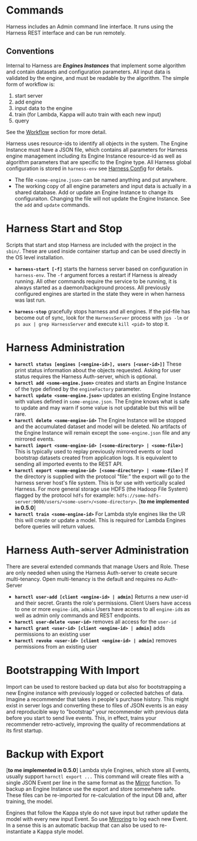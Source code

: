 # Commands

Harness includes an Admin command line interface. It runs using the Harness REST interface and can be run remotely.

## Conventions

Internal to Harness are ***Engines Instances*** that implement some algorithm and contain datasets and configuration parameters. All input data is validated by the engine, and must be readable by the algorithm. The simple form of workflow is:

 1. start server
 2. add engine
 3. input data to the engine
 4. train (for Lambda, Kappa will auto train with each new input)
 5. query 

See the [Workflow](workflow.md) section for more detail.

Harness uses resource-ids to identify all objects in the system. The Engine Instance must have a JSON file, which contains all parameters for Harness engine management including its Engine Instance resource-id as well as algorithm parameters that are specific to the Engine type. All Harness global configuration is stored in `harness-env` see [Harness Config](harness_config.md) for details.

 - The file `<some-engine.json>` can be named anything and put anywhere.
 - The working copy of all engine parameters and input data is actually in a shared database. Add or update an Engine Instance to change its configuraiton. Changing the file will not update the Engine Instance. See the `add` and `update` commands. 

# Harness Start and Stop

Scripts that start and stop Harness are included with the project in the `sbin/`. These are used inside container startup and can be used directly in the OS level installation.

 - **`harness-start [-f]`** starts the harness server based on configuration in `harness-env`. The `-f` argument forces a restart if Harness is already running. All other commands require the service to be running, it is always started as a daemon/background process. All previously configured engines are started in the state they were in when harness was last run.

 - **`harness-stop`** gracefully stops harness and all engines. If the pid-file has become out of sync, look for the `HarnessServer` process with `jps -lm` or `ps aux | grep HarnessServer` and execute `kill <pid>` to stop it.

# Harness Administration

 - **`harnctl status [engines [<engine-id>], users [<user-id>]]`** These print status information about the objects requested. Asking for user status requires the Harness Auth-server, which is optional.
 - **`harnctl add <some-engine.json>`** creates and starts an Engine Instance of the type defined by the `engineFactory` parameter.
 - **`harnctl update <some-engine.json>`** updates an existing Engine Instance with values defined in `some-engine.json`. The Engine knows what is safe to update and may warn if some value is not updatable but this will be rare.
 - **`harnctl delete <some-engine-id>`** The Engine Instance will be stopped and the accumulated dataset and model will be deleted. No artifacts of the Engine Instance will remain except the `some-engine.json` file and any mirrored events.
 - **`harnctl import <some-engine-id> [<some-directory> | <some-file>]`** This is typically used to replay previously mirrored events or load bootstrap datasets created from application logs. It is equivalent to sending all imported events to the REST API.
 - **`harnctl export <some-engine-id> [<some-directory> | <some-file>]`** If the directory is supplied with the protocol "file:" the export will go to the harness server host's file system. This is for use with vertically scaled Harness. For more general storage use HDFS (the Hadoop File System) flagged by the protocol `hdfs` for example: `hdfs://some-hdfs-server:9000/users/<some-user>/<some-directory>`. [**to me implemented in 0.5.0**]
 - **`harnctl train <some-engine-id>`** For Lambda style engines like the UR this will create or update a model. This is required for Lambda Engines before queries will return values.

# Harness Auth-server Administration

There are several extended commands that manage Users and Role. These are only needed when using the Harness Auth-server to create secure multi-tenancy. Open multi-tenancy is the default and requires no Auth-Server
       
 - **`harnctl user-add [client <engine-id> | admin]`** Returns a new user-id and their secret. Grants the role's permissions. Client Users have access to one or more `engine-id`s, `admin` Users have access to all `engine-id`s as well as admin only commands and REST endpoints.
 - **`harnctl user-delete <user-id>`** removes all access for the `user-id`
 - **`harnctl grant <user-id> [client <engine-id> | admin]`** adds permissions to an existing user
 - **`harnctl revoke <user-id> [client <engine-id> | admin]`** removes permissions from an existing user

# Bootstrapping With Import

Import can be used to restore backed up data but also for bootstrapping a new Engine instance with previously logged or collected batches of data. Imagine a recommender that takes in people's purchase history. This might exist in server logs and converting these to files of JSON events is an easy and reproducible way to "bootstrap" your recommender with previous data before you start to send live events. This, in effect, trains your recommender retro-actively, improving the quality of recommendations at its first startup.

# Backup with Export

[**to me implemented in 0.5.0**] Lambda style Engines, which store all Events, usually support `harnctl export ...` This command will create files with a single JSON Event per line in the same format as the [Mirror](mirroring.md) function. To backup an Engine Instance use the export and store somewhere safe. These files can be re-imported for re-calculation of the input DB and, after training, the model.

Engines that follow the Kappa style do not save input but rather update the model with every new input Event. So use [Mirroring](mirroring.md) to log each new Event. In a sense this is an automatic backup that can also be used to re-instantiate a Kappa style model.
